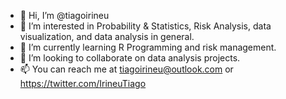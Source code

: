 - 👋 Hi, I’m @tiagoirineu
- 👀 I’m interested in Probability & Statistics, Risk Analysis, data visualization, and data analysis in general.
- 🌱 I’m currently learning R Programming and risk management.
- 💞️ I’m looking to collaborate on data analysis projects.
- 📫 You can reach me at tiagoirineu@outlook.com or https://twitter.com/IrineuTiago

<!---
tiagoirineu/tiagoirineu is a ✨ special ✨ repository because its `README.md` (this file) appears on your GitHub profile.
You can click the Preview link to take a look at your changes.
--->

